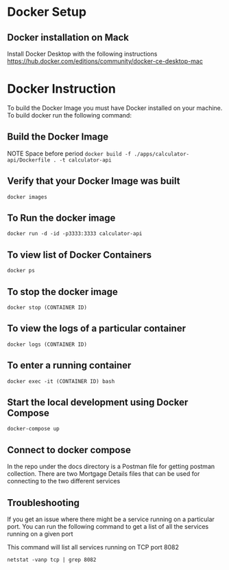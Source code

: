 # Docker Setup

## Docker installation on Mack

Install Docker Desktop with the following instructions
https://hub.docker.com/editions/community/docker-ce-desktop-mac

# Docker Instruction

To build the Docker Image you must have Docker installed on your machine. To
build docker run the following command:

## Build the Docker Image

NOTE Space before period
`docker build -f ./apps/calculator-api/Dockerfile . -t calculator-api`

## Verify that your Docker Image was built

`docker images`

## To Run the docker image

`docker run -d -id -p3333:3333 calculator-api `

## To view list of Docker Containers

`docker ps`

## To stop the docker image

`docker stop (CONTAINER ID)`

## To view the logs of a particular container

`docker logs (CONTAINER ID)`

## To enter a running container

`docker exec -it (CONTAINER ID) bash`

## Start the local development using Docker Compose
```
docker-compose up
```

## Connect to docker compose

In the repo under the docs directory is a Postman file for getting postman collection.
There are two Mortgage Details files that can be used for connecting to the two different services


## Troubleshooting
If you get an issue where there might be a service running on a particular port.  You can run the following command to get a list of all the services running on a given port

This command will list all services running on TCP port 8082
```
netstat -vanp tcp | grep 8082
```
